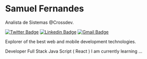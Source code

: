 # Samuel Fernandes

Analista de Sistemas @Crossdev.

[![Twitter Badge](https://img.shields.io/badge/-@Samuel02199550-6d7993?style=flat&logo=twitter&logoColor=#FF6600&link=https://twitter.com/Samuel02199550)](https://twitter.com/Samuel02199550) 
[![Linkedin Badge](https://img.shields.io/badge/-Samuel%20Fernandes-6d7993?style=flat&logo=Linkedin&logoColor=#FF6600&link=https://www.linkedin.com/in/samuel-fernandes-1069aa15b/)](https://www.linkedin.com/in/samuel-fernandes-1069aa15b/) 
[![Gmail Badge](https://img.shields.io/badge/-samuelfernandesotaviano@gmail.com-6d7993?style=flat&logo=Gmail&logoColor=#FF6600&link=mailto:samuelfernandesotaviano@gmail.com)](mailto:samuelfernandesotaviano@gmail.com)

Explorer of the best web and mobile development technologies.

Developer Full Stack Java Script ( React )
I am currently learning ...
